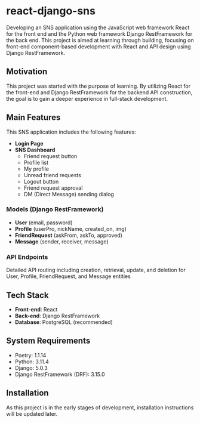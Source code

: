 # react-django-sns

Developing an SNS application using the JavaScript web framework React for the front end and the Python web framework Django RestFramework for the back end. This project is aimed at learning through building, focusing on front-end component-based development with React and API design using Django RestFramework.

## Motivation

This project was started with the purpose of learning. By utilizing React for the front-end and Django RestFramework for the backend API construction, the goal is to gain a deeper experience in full-stack development.

## Main Features

This SNS application includes the following features:

- **Login Page**
- **SNS Dashboard**
  - Friend request button
  - Profile list
  - My profile
  - Unread friend requests
  - Logout button
  - Friend request approval
  - DM (Direct Message) sending dialog

### Models (Django RestFramework)

- **User** (email, password)
- **Profile** (userPro, nickName, created_on, img)
- **FriendRequest** (askFrom, askTo, approved)
- **Message** (sender, receiver, message)

### API Endpoints

Detailed API routing including creation, retrieval, update, and deletion for User, Profile, FriendRequest, and Message entities

## Tech Stack

- **Front-end**: React
- **Back-end**: Django RestFramework
- **Database**: PostgreSQL (recommended)

## System Requirements

- Poetry: 1.1.14
- Python: 3.11.4
- Django: 5.0.3
- Django RestFramework (DRF): 3.15.0

## Installation

As this project is in the early stages of development, installation instructions will be updated later.
